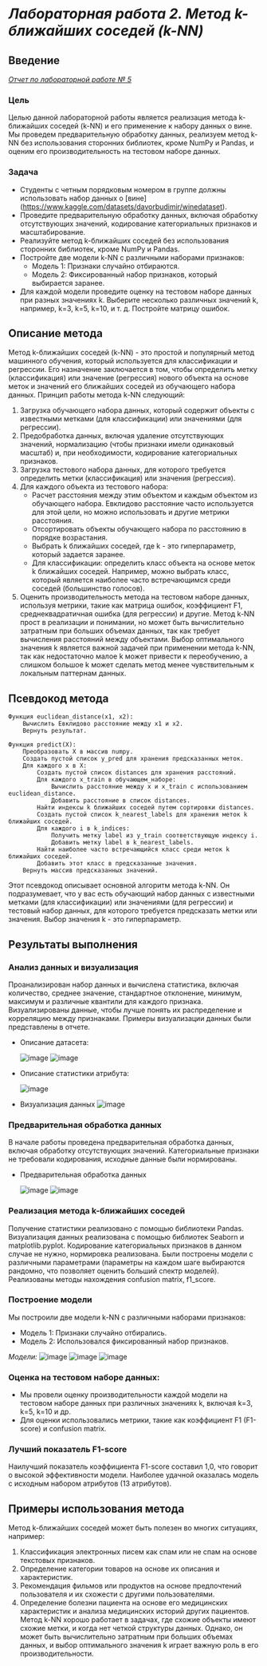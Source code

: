 # *Лабораторная работа 2. Метод k-ближайших соседей (k-NN)*

## Введение
*[Отчет по лабораторной работе № 5](https://github.com/ITSamantha/artificial_intelligence_systems/edit/main/module2/lab5/readme.md)*
### Цель
Целью данной лабораторной работы является реализация метода k-ближайших соседей (k-NN) и его применение к набору данных о вине. Мы проведем предварительную обработку данных, реализуем метод k-NN без использования сторонних библиотек, кроме NumPy и Pandas, и оценим его производительность на тестовом наборе данных.
### Задача
- Студенты с четным порядковым номером в группе должны использовать набор данных о [вине] (https://www.kaggle.com/datasets/davorbudimir/winedataset).
- Проведите предварительную обработку данных, включая обработку отсутствующих значений, кодирование категориальных признаков и масштабирование.
- Реализуйте метод k-ближайших соседей без использования сторонних библиотек, кроме NumPy и Pandas.
- Постройте две модели k-NN с различными наборами признаков:
    - Модель 1: Признаки случайно отбираются.
    - Модель 2: Фиксированный набор признаков, который выбирается заранее.
- Для каждой модели проведите оценку на тестовом наборе данных при разных значениях k. Выберите несколько различных значений k, например, k=3, k=5, k=10, и т. д. Постройте матрицу ошибок.
  
## Описание метода
Метод k-ближайших соседей (k-NN) - это простой и популярный метод машинного обучения, который используется для классификации и регрессии. Его назначение заключается в том, чтобы определить метку (классификация) или значение (регрессия) нового объекта на основе меток и значений его ближайших соседей из обучающего набора данных.
Принцип работы метода k-NN следующий:
1. Загрузка обучающего набора данных, который содержит объекты с известными метками (для классификации) или значениями (для регрессии).
2. Предобработка данных, включая удаление отсутствующих значений, нормализацию (чтобы признаки имели одинаковый масштаб) и, при необходимости, кодирование категориальных признаков.
3. Загрузка тестового набора данных, для которого требуется определить метки (классификация) или значения (регрессия).
4. Для каждого объекта из тестового набора:
    - Расчет расстояния между этим объектом и каждым объектом из обучающего набора. Евклидово расстояние часто используется для этой цели, но можно использовать и другие метрики расстояния.
    - Отсортировать объекты обучающего набора по расстоянию в порядке возрастания.
    - Выбрать k ближайших соседей, где k - это гиперпараметр, который задается заранее.
    - Для классификации: определить класс объекта на основе меток k ближайших соседей. Например, можно выбрать класс, который является наиболее часто встречающимся среди соседей (большинство голосов).
5. Оценить производительность метода на тестовом наборе данных, используя метрики, такие как матрица ошибок, коэффициент F1, среднеквадратичная ошибка (для регрессии) и другие.
Метод k-NN прост в реализации и понимании, но может быть вычислительно затратным при больших объемах данных, так как требует вычисления расстояний между объектами. Выбор оптимального значения k является важной задачей при применении метода k-NN, так как недостаточно малое k может привести к переобучению, а слишком большое k может сделать метод менее чувствительным к локальным паттернам данных.

## Псевдокод метода
```
Функция euclidean_distance(x1, x2):
    Вычислить Евклидово расстояние между x1 и x2.
    Вернуть результат.

Функция predict(X):
    Преобразовать X в массив numpy.
    Создать пустой список y_pred для хранения предсказанных меток.
    Для каждого x в X:
        Создать пустой список distances для хранения расстояний.
        Для каждого x_train в обучающем_наборе:
            Вычислить расстояние между x и x_train с использованием euclidean_distance.
            Добавить расстояние в список distances.
        Найти индексы k ближайших соседей путем сортировки distances.
        Создать пустой список k_nearest_labels для хранения меток k ближайших соседей.
        Для каждого i в k_indices:
            Получить метку label из y_train соответствующую индексу i.
            Добавить метку label в k_nearest_labels.
        Найти наиболее часто встречающийся класс среди меток k ближайших соседей.
        Добавить этот класс в предсказанные значения.
    Вернуть массив предсказанных значений.
```

Этот псевдокод описывает основной алгоритм метода k-NN. Он подразумевает, что у вас есть обучающий набор данных с известными метками (для классификации) или значениями (для регрессии) и тестовый набор данных, для которого требуется предсказать метки или значения. Выбор значения k - это гиперпараметр.

## Результаты выполнения 
### Анализ данных и визуализация
Проанализирован набор данных и вычислена статистика, включая количество, среднее значение, стандартное отклонение, минимум, максимум и различные квантили для каждого признака. Визуализированы данные, чтобы лучше понять их распределение и корреляцию между признаками. Примеры визуализации данных были представлены в отчете.

- Описание датасета:

  ![image](https://github.com/ITSamantha/Artificial_Intelligence_Systems/assets/100091168/70d00899-42ca-43f2-b11f-3d444cb5cd13)
  ![image](https://github.com/ITSamantha/Artificial_Intelligence_Systems/assets/100091168/ee8efc0c-190b-4f6a-be85-7e622ca4ed04)

- Описание статистики атрибута:
  
  ![image](https://github.com/ITSamantha/Artificial_Intelligence_Systems/assets/100091168/90cea7cd-9714-4258-83ca-4d339a0d4d2a)

- Визуализация данных
  ![image](https://github.com/ITSamantha/Artificial_Intelligence_Systems/assets/100091168/2dca0a9a-735b-447c-9553-ce16a8f87e96)


### Предварительная обработка данных
В начале работы проведена предварительная обработка данных, включая обработку отсутствующих значений. Категориальные признаки не требовали кодирования, исходные данные были нормированы.

- Предварительная обработка данных

  ![image](https://github.com/ITSamantha/Artificial_Intelligence_Systems/assets/100091168/2e2693de-71f0-41db-9231-83dfca3dea7a)
  ![image](https://github.com/ITSamantha/Artificial_Intelligence_Systems/assets/100091168/9a9eb49e-1be6-404f-a523-5497cc60da85)

### Реализация метода k-ближайших соседей
Получение статистики реализовано с помощью библиотеки Pandas. Визуализация данных реализована с помощью библиотек Seaborn и matplotlib.pyplot. Кодирование категориальных признаков в данном случае не нужно, нормировка реализована.
Были построены модели с различными параметрами (параметры на каждом шаге выбираются рандомно, что позволяет оценить больший спектр моделей). Реализованы методы нахождения confusion matrix, f1_score.

### Построение модели
Мы построили две модели k-NN с различными наборами признаков:
- Модель 1: Признаки случайно отбирались.
- Модель 2: Использовался фиксированный набор признаков.

*Модели:*
  ![image](https://github.com/ITSamantha/Artificial_Intelligence_Systems/assets/100091168/25b56584-23b3-4461-a66b-079994fe6634)
  ![image](https://github.com/ITSamantha/Artificial_Intelligence_Systems/assets/100091168/a573dd4f-e62d-4d13-8451-3419ead5b751)
  ![image](https://github.com/ITSamantha/Artificial_Intelligence_Systems/assets/100091168/5cceb36b-a729-486a-b08f-f0cc882141a8)

### Оценка на тестовом наборе данных:
- Мы провели оценку производительности каждой модели на тестовом наборе данных при различных значениях k, включая k=3, k=5, k=10 и др.
- Для оценки использовались метрики, такие как коэффициент F1 (F1-score) и confusion matrix.

### Лучший показатель F1-score
Наилучший показатель коэффициента F1-score составил 1,0, что говорит о высокой эффективности модели.
Наиболее удачной оказалась модель с исходным набором атрибутов (13 атрибутов). 

## Примеры использования метода
Метод k-ближайших соседей может быть полезен во многих ситуациях, например:
1. Классификация электронных писем как спам или не спам на основе текстовых признаков.
2. Определение категории товаров на основе их описания и характеристик.
3. Рекомендация фильмов или продуктов на основе предпочтений пользователя и их схожести с другими пользователями.
4. Определение болезни пациента на основе его медицинских характеристик и анализа медицинских историй других пациентов.
Метод k-NN хорошо работает в задачах, где схожие объекты имеют схожие метки, и когда нет четкой структуры данных. Однако, он может быть вычислительно затратным при больших объемах данных, и выбор оптимального значения k играет важную роль в его производительности.

